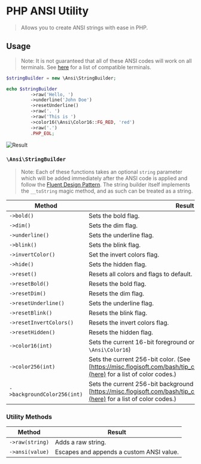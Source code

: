 # PHP ANSI Utility
> Allows you to create ANSI strings with ease in PHP.

## Usage

> Note: It is not guaranteed that all of these ANSI codes will work on all terminals. See [here](https://misc.flogisoft.com/bash/tip_colors_and_formatting#terminals_compatibility) for a list of compatible terminals.

```php
$stringBuilder = new \Ansi\StringBuilder;

echo $stringBuilder
         ->raw('Hello, ')
         ->underline('John Doe')
         ->resetUnderline()
         ->raw('. ')
         ->raw('This is ')
         ->color16(\Ansi\Color16::FG_RED, 'red')
         ->raw('.')
         .PHP_EOL;
```

![Result](https://i.imgur.com/s4ekU18.png)

### `\Ansi\StringBuilder`

> Note: Each of these functions takes an optional `string` parameter which will be added immediately after the ANSI code is applied and follow the [Fluent Design Pattern](https://en.wikipedia.org/wiki/Fluent_interface). The string builder itself implements the `__toString` magic method, and as such can be treated as a string.

|Method|Result|
|---|---|
|`->bold()`|Sets the bold flag.|
|`->dim()`|Sets the dim flag.|
|`->underline()`|Sets the underline flag.|
|`->blink()`|Sets the blink flag.|
|`->invertColor()`|Set the invert colors flag.|
|`->hide()`|Sets the hidden flag.|
|`->reset()`|Resets all colors and flags to default.|
|`->resetBold()`|Resets the bold flag.|
|`->resetDim()`|Resets the dim flag.|
|`->resetUnderline()`|Sets the underline flag.|
|`->resetBlink()`|Resets the blink flag.|
|`->resetInvertColors()`|Resets the invert colors flag.|
|`->resetHidden()`|Resets the hidden flag.|
|`->color16(int)`|Sets the current 16-bit foreground or background color. (See `\Ansi\Color16`)|
|`->color256(int)`|Sets the current 256-bit color. (See [https://misc.flogisoft.com/bash/tip_colors_and_formatting#colors1](here) for a list of color codes.)|
|`->backgroundColor256(int)`|Sets the current 256-bit background color. (See [https://misc.flogisoft.com/bash/tip_colors_and_formatting#colors1](here) for a list of color codes.)|


### Utility Methods

|Method|Result|
|---|---|
|`->raw(string)`|Adds a raw string.|
|`->ansi(value)`|Escapes and appends a custom ANSI value.|